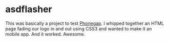 asdflasher
==========

This was basically a project to test [Phonegap]. I whipped together an HTML page fading our logo
in and out using CSS3 and wanted to make it an mobile app. And it worked. Awesome.

[Phonegap]: http://www.phonegap.com/
